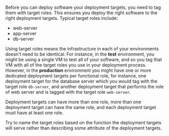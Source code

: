 Before you can deploy software your deployment targets, you need to tag them with target roles. This ensures you deploy the right software to the right deployment targets. Typical target roles include:

- web-server
- app-server
- db-server

Using target roles means the infrastructure in each of your environments doesn't need to be identical. For instance, in the **test** environment, you might be using a single VM to test all of your software, and so you tag that VM with all of the target roles you use in your deployment process. However, in the **production** environment you might have one or more dedicated deployment targets per functional role, for instance, one deployment target for the database server which you would tag with the target role `db-server`, and another deployment target that performs the role of web server and is tagged with the target role `web-server`.

Deployment targets can have more than one role, more than one deployment target can have the same role, and each deployment target must have at least one role.

Try to name the target roles based on the function the deployment targets will serve rather than describing some attribute of the deployment targets.
